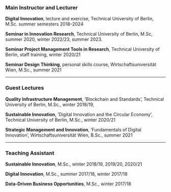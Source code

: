 ### Main Instructor and Lecturer

**Digital Innovation**, lecture and exercise, Technical University of Berlin, M.Sc. summer
semesters 2018–2024

**Seminar in Innovation Research**, Technical University of Berlin, M.Sc, summer 2020, winter 2022/23, summer 2023.

**Seminar Project Management Tools in Research**, Technical University of Berlin, staff
training, winter 2020/21

**Seminar Design Thinking**, personal skills course, Wirtschaftsuniversität Wien, M.Sc., summer
2021

***
### Guest Lectures
**Quality Infrastructure Management**, ’Blockchain and Standards’, Technical University
of Berlin, M.Sc., winter 2018/19,

**Sustainable Innovation**, ’Digital Innovation and the Circular Economy’, Technical University
of Berlin, M.Sc., winter 2020/21

**Strategic Management and Innovation**, ’Fundamentals of Digital Innovation’, Wirtschaftsuniversität
Wien, B.Sc., summer 2021

***
### Teaching Assistant
**Sustainable Innovation**, M.Sc., winter 2018/19, 2019/20, 2020/21

**Digital Innovation**, M.Sc., summer 2017/18, winter 2017/18

**Data-Driven Business Opportunities**, M.Sc., winter 2017/18
